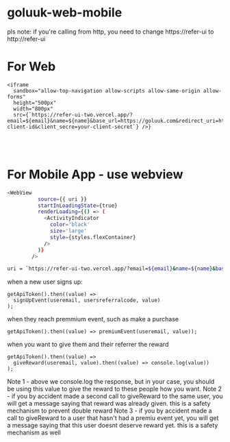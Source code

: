 # goluuk-web-mobile

pls note: if you're calling from http, you need to change https://refer-ui to http://refer-ui

# For Web
```
<iframe 
  sandbox="allow-top-navigation allow-scripts allow-same-origin allow-forms" 
  height="500px" 
  width="800px" 
  src={`https://refer-ui-two.vercel.app/?email=${email}&name=${name}&base_url=https://goluuk.com&redirect_uri=https://goluuk.com&client_id=your-client-id&client_secre=your-client-secret`} />}

```
<br />
<br />


# For Mobile App - use webview
```sh
<WebView
          source={{ uri }}
          startInLoadingState={true}
          renderLoading={() => (
            <ActivityIndicator
              color='black'
              size='large'
              style={styles.flexContainer}
            />
          )}          
        />

uri = `https://refer-ui-two.vercel.app/?email=${email}&name=${name}&base_url=https://goluuk.com&client_id=your-client-id&client_secre=your-client-secret`;

```



when a new user signs up:

```
getApiToken().then((value) =>
  signUpEvent(useremail, usersreferralcode, value)
);
```

when they reach premmium event, such as make a purchase

```
getApiToken().then((value) => premiumEvent(useremail, value));
```

when you want to give them and their referrer the reward

```
getApiToken().then((value) =>
  giveReward(useremail, value).then((value) => console.log(value))
);
```
Note 1 - above we console.log the response, but in your case, you should be using this value to give the reward to these people how you want. 
Note 2 - if you by accident made a second call to giveReward to the same user, you will get a message saying that reward was already given. this is a safety mechanism to prevent double reward
Note 3 - if you by accident made a  call to giveReward to a user that hasn't had a premiu event yet, you will get a message saying that this user doesnt deserve reward yet. this is a safety mechanism as well
